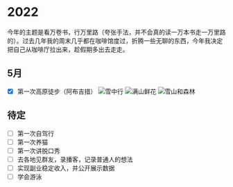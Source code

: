 # 2022
今年的主题是看万卷书，行万里路（夸张手法，并不会真的读一万本书走一万里路的）。过去几年我的周末几乎都在咖啡馆度过，折腾一些无聊的东西，今年我决定把自己从咖啡厅拉出来，趁假期多出去走走。

## 5月
- [x] 第一次高原徒步（阿布吉措）
![雪中行](https://user-images.githubusercontent.com/12868055/167294391-2d0217ca-c0e9-463f-bc1d-7d7f0456d65e.JPG)
![满山鲜花](https://user-images.githubusercontent.com/12868055/167294396-1ebf1077-4891-445a-8ee2-dc138a5eefc6.jpeg)
![雪山和森林](https://user-images.githubusercontent.com/12868055/167294397-fb0452d5-47f6-4d70-89c1-0af1ec42302c.jpeg)

## 待定
- [ ] 第一次自驾行
- [ ] 第一次养猫
- [ ] 第一次讲脱口秀
- [ ] 去各地见群友，录播客，记录普通人的想法
- [ ] 实现副业稳定收入，并公开展示数据
- [ ] 学会游泳
